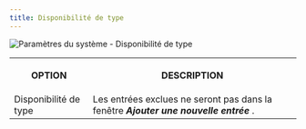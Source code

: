 ```yaml
---
title: Disponibilité de type
---
```

![Paramètres du système - Disponibilité de type](/img/fr/rdm/windows/clip10330.png) 

<table>
	<tr>
		<th>
		
OPTION 
		</th>
		<th>
DESCRIPTION 
		</th>
	</tr>
		<td>
Disponibilité de type 
		</td>
		<td>
Les entrées exclues ne seront pas dans la fenêtre ***Ajouter une nouvelle entrée*** . 
		</td>
	</tr>
</table>


